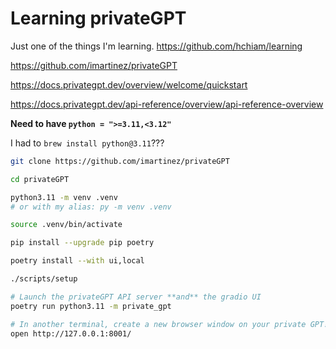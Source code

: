 # Learning privateGPT

Just one of the things I'm learning. https://github.com/hchiam/learning

https://github.com/imartinez/privateGPT

https://docs.privategpt.dev/overview/welcome/quickstart

https://docs.privategpt.dev/api-reference/overview/api-reference-overview

**Need to have `python = ">=3.11,<3.12"`**

I had to `brew install python@3.11`???

```sh
git clone https://github.com/imartinez/privateGPT

cd privateGPT

python3.11 -m venv .venv
# or with my alias: py -m venv .venv

source .venv/bin/activate

pip install --upgrade pip poetry

poetry install --with ui,local

./scripts/setup

# Launch the privateGPT API server **and** the gradio UI
poetry run python3.11 -m private_gpt

# In another terminal, create a new browser window on your private GPT!
open http://127.0.0.1:8001/
```
